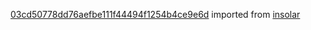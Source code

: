 [03cd50778dd76aefbe111f44494f1254b4ce9e6d](https://github.com/insolar/insolar/commit/03cd50778dd76aefbe111f44494f1254b4ce9e6d) imported from [insolar](https://github.com/insolar/insolar)
